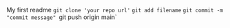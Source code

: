 My first readme
`git clone 'your repo url'`
 `git add filename`
 `git commit -m "commit message"
 `git push origin main`
